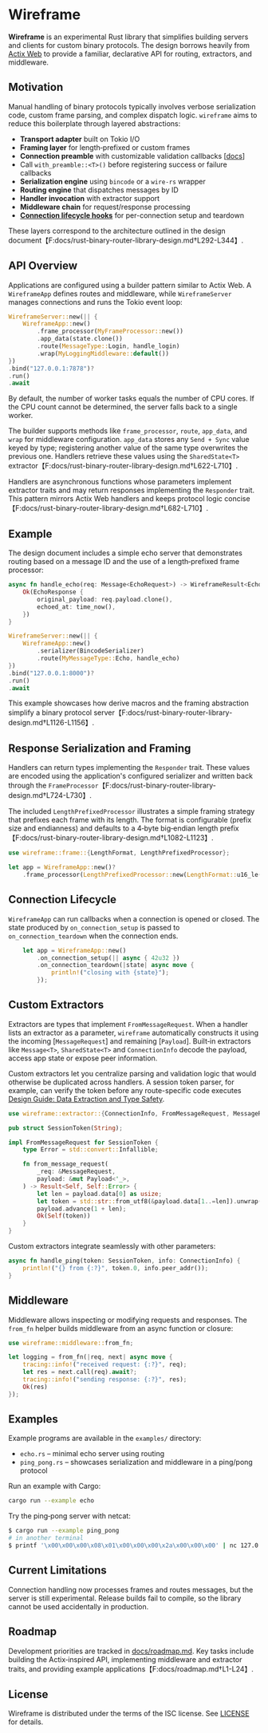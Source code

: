 # Wireframe

**Wireframe** is an experimental Rust library that simplifies building servers
and clients for custom binary protocols. The design borrows heavily from
[Actix Web](https://actix.rs/) to provide a familiar, declarative API for
routing, extractors, and middleware.

## Motivation

Manual handling of binary protocols typically involves verbose serialization
code, custom frame parsing, and complex dispatch logic. `wireframe` aims to
reduce this boilerplate through layered abstractions:

- **Transport adapter** built on Tokio I/O
- **Framing layer** for length‑prefixed or custom frames
- **Connection preamble** with customizable validation callbacks
  \[[docs](docs/preamble-validator.md)\]
- Call `with_preamble::<T>()` before registering success or failure callbacks
- **Serialization engine** using `bincode` or a `wire-rs` wrapper
- **Routing engine** that dispatches messages by ID
- **Handler invocation** with extractor support
- **Middleware chain** for request/response processing
- **[Connection lifecycle hooks](#connection-lifecycle)** for per-connection
  setup and teardown

These layers correspond to the architecture outlined in the design
document【F:docs/rust-binary-router-library-design.md†L292-L344】.

## API Overview

Applications are configured using a builder pattern similar to Actix Web. A
`WireframeApp` defines routes and middleware, while `WireframeServer` manages
connections and runs the Tokio event loop:

```rust
WireframeServer::new(|| {
    WireframeApp::new()
        .frame_processor(MyFrameProcessor::new())
        .app_data(state.clone())
        .route(MessageType::Login, handle_login)
        .wrap(MyLoggingMiddleware::default())
})
.bind("127.0.0.1:7878")?
.run()
.await
```

By default, the number of worker tasks equals the number of CPU cores. If the
CPU count cannot be determined, the server falls back to a single worker.

The builder supports methods like `frame_processor`, `route`, `app_data`, and
`wrap` for middleware configuration. `app_data` stores any `Send + Sync` value
keyed by type; registering another value of the same type overwrites the
previous one. Handlers retrieve these values using the `SharedState<T>`
extractor【F:docs/rust-binary-router-library-design.md†L622-L710】.

Handlers are asynchronous functions whose parameters implement extractor traits
and may return responses implementing the `Responder` trait. This pattern
mirrors Actix Web handlers and keeps protocol logic
concise【F:docs/rust-binary-router-library-design.md†L682-L710】.

## Example

The design document includes a simple echo server that demonstrates routing
based on a message ID and the use of a length‑prefixed frame processor:

```rust
async fn handle_echo(req: Message<EchoRequest>) -> WireframeResult<EchoResponse> {
    Ok(EchoResponse {
        original_payload: req.payload.clone(),
        echoed_at: time_now(),
    })
}

WireframeServer::new(|| {
    WireframeApp::new()
        .serializer(BincodeSerializer)
        .route(MyMessageType::Echo, handle_echo)
})
.bind("127.0.0.1:8000")?
.run()
.await
```

This example showcases how derive macros and the framing abstraction simplify a
binary protocol server【F:docs/rust-binary-router-library-design.md†L1126-L1156】.

## Response Serialization and Framing

Handlers can return types implementing the `Responder` trait. These values are
encoded using the application's configured serializer and written back through
the `FrameProcessor`【F:docs/rust-binary-router-library-design.md†L724-L730】.

The included `LengthPrefixedProcessor` illustrates a simple framing strategy
that prefixes each frame with its length. The format is configurable (prefix
size and endianness) and defaults to a 4‑byte big‑endian length
prefix【F:docs/rust-binary-router-library-design.md†L1082-L1123】.

```rust
use wireframe::frame::{LengthFormat, LengthPrefixedProcessor};

let app = WireframeApp::new()?
    .frame_processor(LengthPrefixedProcessor::new(LengthFormat::u16_le()));
```

## Connection Lifecycle

`WireframeApp` can run callbacks when a connection is opened or closed. The
state produced by `on_connection_setup` is passed to `on_connection_teardown`
when the connection ends.

```rust
    let app = WireframeApp::new()
        .on_connection_setup(|| async { 42u32 })
        .on_connection_teardown(|state| async move {
            println!("closing with {state}");
        });
```

## Custom Extractors

Extractors are types that implement `FromMessageRequest`. When a handler lists
an extractor as a parameter, `wireframe` automatically constructs it using the
incoming \[`MessageRequest`\] and remaining \[`Payload`\]. Built‑in extractors
like `Message<T>`, `SharedState<T>` and `ConnectionInfo` decode the payload,
access app state or expose peer information.

Custom extractors let you centralize parsing and validation logic that would
otherwise be duplicated across handlers. A session token parser, for example,
can verify the token before any route-specific code executes
[Design Guide: Data Extraction and Type Safety](docs/rust-binary-router-library-design.md#53-data-extraction-and-type-safety).

```rust
use wireframe::extractor::{ConnectionInfo, FromMessageRequest, MessageRequest, Payload};

pub struct SessionToken(String);

impl FromMessageRequest for SessionToken {
    type Error = std::convert::Infallible;

    fn from_message_request(
        _req: &MessageRequest,
        payload: &mut Payload<'_>,
    ) -> Result<Self, Self::Error> {
        let len = payload.data[0] as usize;
        let token = std::str::from_utf8(&payload.data[1..=len]).unwrap().to_string();
        payload.advance(1 + len);
        Ok(Self(token))
    }
}
```

Custom extractors integrate seamlessly with other parameters:

```rust
async fn handle_ping(token: SessionToken, info: ConnectionInfo) {
    println!("{} from {:?}", token.0, info.peer_addr());
}
```

## Middleware

Middleware allows inspecting or modifying requests and responses. The `from_fn`
helper builds middleware from an async function or closure:

```rust
use wireframe::middleware::from_fn;

let logging = from_fn(|req, next| async move {
    tracing::info!("received request: {:?}", req);
    let res = next.call(req).await?;
    tracing::info!("sending response: {:?}", res);
    Ok(res)
});
```

## Examples

Example programs are available in the `examples/` directory:

- `echo.rs` – minimal echo server using routing
- `ping_pong.rs` – showcases serialization and middleware in a ping/pong
  protocol

Run an example with Cargo:

```bash
cargo run --example echo
```

Try the ping‑pong server with netcat:

```bash
$ cargo run --example ping_pong
# in another terminal
$ printf '\x00\x00\x00\x08\x01\x00\x00\x00\x2a\x00\x00\x00' | nc 127.0.0.1 7878 | xxd
```

## Current Limitations

Connection handling now processes frames and routes messages, but the server is
still experimental. Release builds fail to compile, so the library cannot be
used accidentally in production.

## Roadmap

Development priorities are tracked in [docs/roadmap.md](docs/roadmap.md). Key
tasks include building the Actix‑inspired API, implementing middleware and
extractor traits, and providing example applications【F:docs/roadmap.md†L1-L24】.

## License

Wireframe is distributed under the terms of the ISC license. See
[LICENSE](LICENSE) for details.
